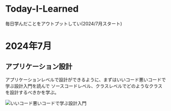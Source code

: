 # Today-I-Learned
毎日学んだことをアウトプットしてい(2024/7月スタート)


# 2024年7月

## アプリケーション設計
アプリケーションレベルで設計ができるように、まずはいいコード悪いコードで学ぶ設計入門を読んで
ソースコードレベル、クラスレベルでどのようなクラスを設計するべきかを学ぶ。

![いいコード悪いコードで学ぶ設計入門](../Today-I-Learned/images/いいコード悪いコードで学ぶ設計入門.jpg)